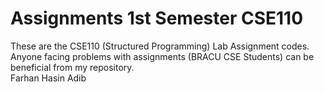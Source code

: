 <h1>Assignments 1st Semester CSE110</h1>

These are the CSE110 (Structured Programming) Lab Assignment codes. Anyone facing problems with assignments (BRACU CSE Students) can be beneficial from my repository.
<br>
Farhan Hasin Adib
